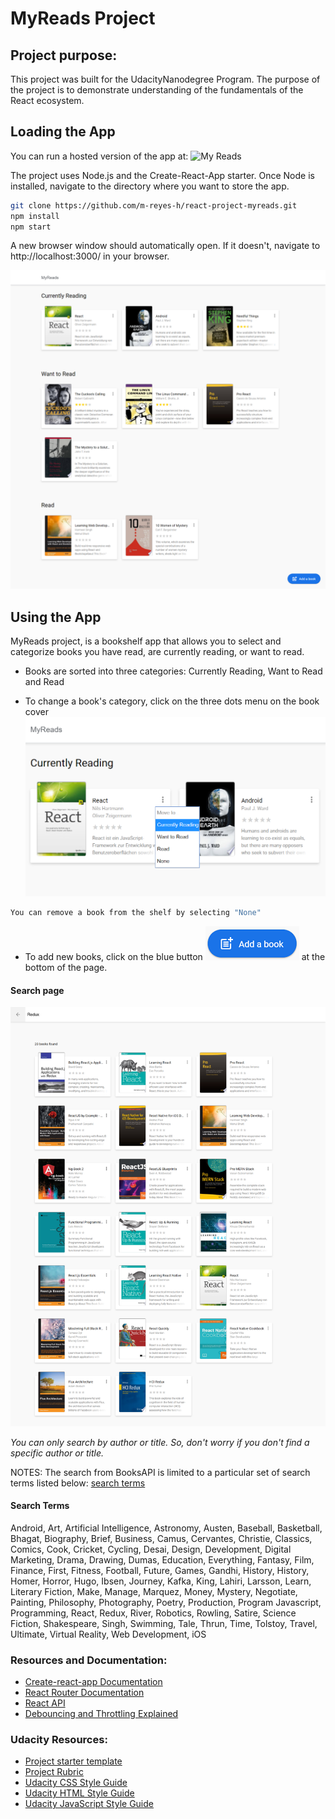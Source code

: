 # MyReads Project

## Project purpose:
This project was built for the UdacityNanodegree Program. The purpose of the project is to demonstrate understanding of the fundamentals of the React ecosystem.

## Loading the App

You can run a hosted version of the app at: ![](https://myreads-mrh.herokuapp.com/ "My Reads")

The project uses Node.js and the Create-React-App starter.
Once Node is installed, navigate to the directory where you want to store the app.

```bash
git clone https://github.com/m-reyes-h/react-project-myreads.git
npm install
npm start
```
A new browser window should automatically open. If it doesn't, navigate to http://localhost:3000/ in your browser.

![](src/screenshots/main-page.png "Main page")

## Using the App

MyReads project, is a bookshelf app that allows you to select and categorize books you have read, are currently reading, or want to read.

* Books are sorted into three categories: Currently Reading, Want to Read and Read

* To change a book's category, click on the three dots menu on the book cover
![](src/screenshots/book-shelf-changer.png "Option change shelf")
```bash
You can remove a book from the shelf by selecting "None"
```

* To add new books, click on the blue button ![](src/screenshots/add-book-button.png "Add book button") at the bottom of the page.

#### Search page
![](src/screenshots/search-page.png "Main page")


_You can only search by author or title. So, don't worry if you don't find a specific author or title._


NOTES: The search from BooksAPI is limited to a particular set of search terms listed below: [search terms](#search-terms)



#### Search Terms

Android, Art, Artificial Intelligence, Astronomy, Austen, Baseball, Basketball, Bhagat, Biography, Brief, Business, Camus, Cervantes, Christie, Classics, Comics, Cook, Cricket, Cycling, Desai, Design, Development, Digital Marketing, Drama, Drawing, Dumas, Education, Everything, Fantasy, Film, Finance, First, Fitness, Football, Future, Games, Gandhi, History, History, Homer, Horror, Hugo, Ibsen, Journey, Kafka, King, Lahiri, Larsson, Learn, Literary Fiction, Make, Manage, Marquez, Money, Mystery, Negotiate, Painting, Philosophy, Photography, Poetry, Production, Program Javascript, Programming, React, Redux, River, Robotics, Rowling, Satire, Science Fiction, Shakespeare, Singh, Swimming, Tale, Thrun, Time, Tolstoy, Travel, Ultimate, Virtual Reality, Web Development, iOS


### Resources and Documentation:

- [Create-react-app Documentation](https://github.com/facebookincubator/create-react-app)
- [React Router Documentation](http://knowbody.github.io/react-router-docs/)
- [React API](https://facebook.github.io/react/docs/react-api.html)
- [Debouncing and Throttling Explained](https://css-tricks.com/debouncing-throttling-explained-examples/)

### Udacity Resources:

- [Project starter template](https://github.com/udacity/reactnd-project-myreads-starter)
- [Project Rubric](https://review.udacity.com/#!/rubrics/918/view)
- [Udacity CSS Style Guide](http://udacity.github.io/frontend-nanodegree-styleguide/css.html)
- [Udacity HTML Style Guide](http://udacity.github.io/frontend-nanodegree-styleguide/index.html)
- [Udacity JavaScript Style Guide](http://udacity.github.io/frontend-nanodegree-styleguide/javascript.html)